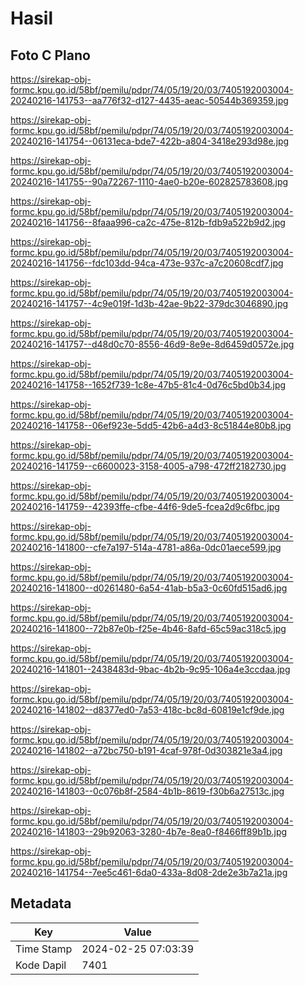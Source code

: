 # Hasil

## Foto C Plano

https://sirekap-obj-formc.kpu.go.id/58bf/pemilu/pdpr/74/05/19/20/03/7405192003004-20240216-141753--aa776f32-d127-4435-aeac-50544b369359.jpg

https://sirekap-obj-formc.kpu.go.id/58bf/pemilu/pdpr/74/05/19/20/03/7405192003004-20240216-141754--06131eca-bde7-422b-a804-3418e293d98e.jpg

https://sirekap-obj-formc.kpu.go.id/58bf/pemilu/pdpr/74/05/19/20/03/7405192003004-20240216-141755--90a72267-1110-4ae0-b20e-602825783608.jpg

https://sirekap-obj-formc.kpu.go.id/58bf/pemilu/pdpr/74/05/19/20/03/7405192003004-20240216-141756--8faaa996-ca2c-475e-812b-fdb9a522b9d2.jpg

https://sirekap-obj-formc.kpu.go.id/58bf/pemilu/pdpr/74/05/19/20/03/7405192003004-20240216-141756--fdc103dd-94ca-473e-937c-a7c20608cdf7.jpg

https://sirekap-obj-formc.kpu.go.id/58bf/pemilu/pdpr/74/05/19/20/03/7405192003004-20240216-141757--4c9e019f-1d3b-42ae-9b22-379dc3046890.jpg

https://sirekap-obj-formc.kpu.go.id/58bf/pemilu/pdpr/74/05/19/20/03/7405192003004-20240216-141757--d48d0c70-8556-46d9-8e9e-8d6459d0572e.jpg

https://sirekap-obj-formc.kpu.go.id/58bf/pemilu/pdpr/74/05/19/20/03/7405192003004-20240216-141758--1652f739-1c8e-47b5-81c4-0d76c5bd0b34.jpg

https://sirekap-obj-formc.kpu.go.id/58bf/pemilu/pdpr/74/05/19/20/03/7405192003004-20240216-141758--06ef923e-5dd5-42b6-a4d3-8c51844e80b8.jpg

https://sirekap-obj-formc.kpu.go.id/58bf/pemilu/pdpr/74/05/19/20/03/7405192003004-20240216-141759--c6600023-3158-4005-a798-472ff2182730.jpg

https://sirekap-obj-formc.kpu.go.id/58bf/pemilu/pdpr/74/05/19/20/03/7405192003004-20240216-141759--42393ffe-cfbe-44f6-9de5-fcea2d9c6fbc.jpg

https://sirekap-obj-formc.kpu.go.id/58bf/pemilu/pdpr/74/05/19/20/03/7405192003004-20240216-141800--cfe7a197-514a-4781-a86a-0dc01aece599.jpg

https://sirekap-obj-formc.kpu.go.id/58bf/pemilu/pdpr/74/05/19/20/03/7405192003004-20240216-141800--d0261480-6a54-41ab-b5a3-0c60fd515ad6.jpg

https://sirekap-obj-formc.kpu.go.id/58bf/pemilu/pdpr/74/05/19/20/03/7405192003004-20240216-141800--72b87e0b-f25e-4b46-8afd-65c59ac318c5.jpg

https://sirekap-obj-formc.kpu.go.id/58bf/pemilu/pdpr/74/05/19/20/03/7405192003004-20240216-141801--2438483d-9bac-4b2b-9c95-106a4e3ccdaa.jpg

https://sirekap-obj-formc.kpu.go.id/58bf/pemilu/pdpr/74/05/19/20/03/7405192003004-20240216-141802--d8377ed0-7a53-418c-bc8d-60819e1cf9de.jpg

https://sirekap-obj-formc.kpu.go.id/58bf/pemilu/pdpr/74/05/19/20/03/7405192003004-20240216-141802--a72bc750-b191-4caf-978f-0d303821e3a4.jpg

https://sirekap-obj-formc.kpu.go.id/58bf/pemilu/pdpr/74/05/19/20/03/7405192003004-20240216-141803--0c076b8f-2584-4b1b-8619-f30b6a27513c.jpg

https://sirekap-obj-formc.kpu.go.id/58bf/pemilu/pdpr/74/05/19/20/03/7405192003004-20240216-141803--29b92063-3280-4b7e-8ea0-f8466ff89b1b.jpg

https://sirekap-obj-formc.kpu.go.id/58bf/pemilu/pdpr/74/05/19/20/03/7405192003004-20240216-141754--7ee5c461-6da0-433a-8d08-2de2e3b7a21a.jpg


## Metadata

| Key        | Value               |
| ---------- | ------------------- |
| Time Stamp | 2024-02-25 07:03:39 |
| Kode Dapil | 7401                |



